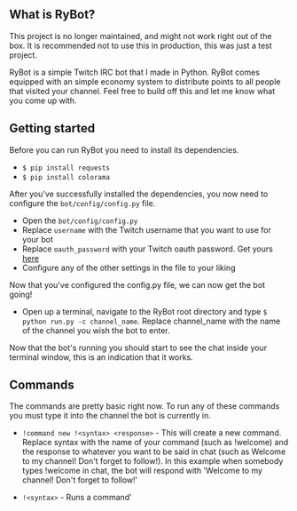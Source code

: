 ## What is RyBot?
This project is no longer maintained, and might not work right out of the box. It is recommended not to use this in production, this was just a test project.

RyBot is a simple Twitch IRC bot that I made in Python. RyBot comes equipped with an simple economy system to distribute points to all people that visited your channel. Feel free to build off this and let me know what you come up with.

## Getting started
Before you can run RyBot you need to install its dependencies.

* ``` $ pip install requests ```
* ``` $ pip install colorama ```

After you've successfully installed the dependencies, you now need to configure the ```bot/config/config.py``` file.

* Open the ```bot/config/config.py```
* Replace ```username``` with the Twitch username that you want to use for your bot
* Replace ```oauth_password``` with your Twitch oauth password. Get yours [here](https://twitchapps.com/tmi/)
* Configure any of the other settings in the file to your liking

Now that you've configured the config.py file, we can now get the bot going!

* Open up a terminal, navigate to the RyBot root directory and type ```$ python run.py -c channel_name```. Replace channel_name with the name of the channel you wish the bot to enter.

Now that the bot's running you should start to see the chat inside your terminal window, this is an indication that it works.

## Commands
The commands are pretty basic right now. To run any of these commands you must type it into the channel the bot is currently in.

* ```!command new !<syntax> <response>``` - This will create a new command. Replace syntax with the name of your command (such as !welcome) and the response to whatever you want to be said in chat (such as Welcome to my channel! Don't forget to follow!). In this example when somebody types !welcome in chat, the bot will respond with 'Welcome to my channel! Don't forget to follow!'

* ```!<syntax>``` - Runs a command'
